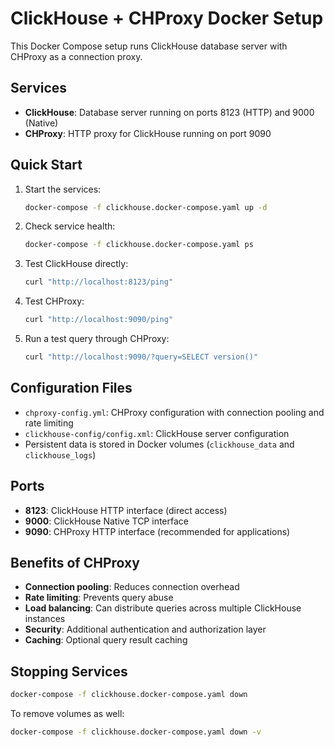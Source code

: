 # ClickHouse + CHProxy Docker Setup

This Docker Compose setup runs ClickHouse database server with CHProxy as a connection proxy.

## Services

- **ClickHouse**: Database server running on ports 8123 (HTTP) and 9000 (Native)
- **CHProxy**: HTTP proxy for ClickHouse running on port 9090

## Quick Start

1. Start the services:

   ```bash
   docker-compose -f clickhouse.docker-compose.yaml up -d
   ```

2. Check service health:

   ```bash
   docker-compose -f clickhouse.docker-compose.yaml ps
   ```

3. Test ClickHouse directly:

   ```bash
   curl "http://localhost:8123/ping"
   ```

4. Test CHProxy:

   ```bash
   curl "http://localhost:9090/ping"
   ```

5. Run a test query through CHProxy:
   ```bash
   curl "http://localhost:9090/?query=SELECT version()"
   ```

## Configuration Files

- `chproxy-config.yml`: CHProxy configuration with connection pooling and rate limiting
- `clickhouse-config/config.xml`: ClickHouse server configuration
- Persistent data is stored in Docker volumes (`clickhouse_data` and `clickhouse_logs`)

## Ports

- **8123**: ClickHouse HTTP interface (direct access)
- **9000**: ClickHouse Native TCP interface
- **9090**: CHProxy HTTP interface (recommended for applications)

## Benefits of CHProxy

- **Connection pooling**: Reduces connection overhead
- **Rate limiting**: Prevents query abuse
- **Load balancing**: Can distribute queries across multiple ClickHouse instances
- **Security**: Additional authentication and authorization layer
- **Caching**: Optional query result caching

## Stopping Services

```bash
docker-compose -f clickhouse.docker-compose.yaml down
```

To remove volumes as well:

```bash
docker-compose -f clickhouse.docker-compose.yaml down -v
```
